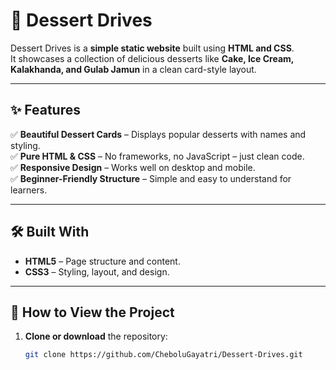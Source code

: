 # 🍨 Dessert Drives

Dessert Drives is a **simple static website** built using **HTML and CSS**.  
It showcases a collection of delicious desserts like **Cake, Ice Cream, Kalakhanda, and Gulab Jamun** in a clean card-style layout.

---

## ✨ Features
✅ **Beautiful Dessert Cards** – Displays popular desserts with names and styling.  
✅ **Pure HTML & CSS** – No frameworks, no JavaScript – just clean code.  
✅ **Responsive Design** – Works well on desktop and mobile.  
✅ **Beginner-Friendly Structure** – Simple and easy to understand for learners.

---

## 🛠️ Built With
- **HTML5** – Page structure and content.  
- **CSS3** – Styling, layout, and design.

---

## 🚀 How to View the Project
1. **Clone or download** the repository:
   ```bash
   git clone https://github.com/CheboluGayatri/Dessert-Drives.git
